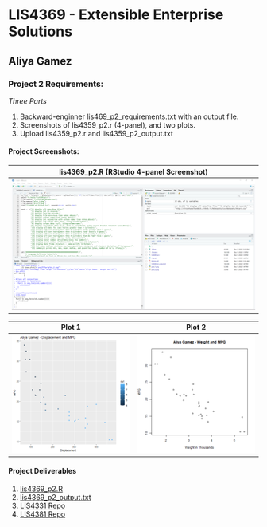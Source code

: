 # LIS4369 - Extensible Enterprise Solutions

## Aliya Gamez

### Project 2 Requirements:

*Three Parts*

1. Backward-enginner lis469_p2_requirements.txt with an output file.
2. Screenshots of lis4359_p2.r (4-panel), and two plots.
3. Upload lis4359_p2.r and lis4359_p2_output.txt

#### Project Screenshots:

| <b>lis4369_p2.R (RStudio 4-panel Screenshot)</b> |
| :--: |
| ![lis4369_p2.R SS](img/lis4369_p2.png) |

| <b>Plot 1</b> | <b>Plot 2</b>
| :--: | :--: |
| ![Plot 1 SS](r/plot_1.png) | ![Plot 2 SS](r/plot_2.png) |

#### Project Deliverables

1. [lis4369_p2.R](r/lis4369_p2.r)
2. [lis4369_p2_output.txt](r/lis4369_p2_output.txt)
3. [LIS4331 Repo](https://bitbucket.org/aeg19h/lis4331/src/main/)
4. [LIS4381 Repo](https://bitbucket.org/aeg19h/lis4381/src/master/)

